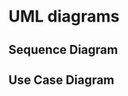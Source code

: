 # UML diagrams
## Sequence Diagram
<div hidden>
@startuml
actor Foo1
boundary Foo2
control Foo3
entity Foo4
database Foo5
collections Foo6
Foo1 -> Foo2 : To boundary
Foo1 -> Foo3 : To control
Foo1 -> Foo4 : To entity
Foo1 -> Foo5 : To database
Foo1 -> Foo6 : To collections
@enduml
</div>

## Use Case Diagram
<div hidden>
@startuml

(First usecase)
(Another usecase) as (UC2)
usecase UC3
usecase (Last\nusecase) as UC4

@enduml
</div>

